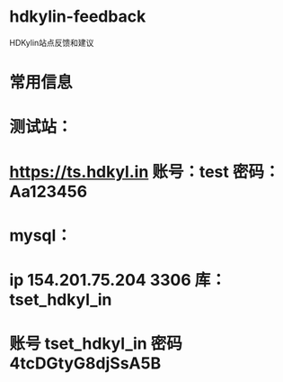 # hdkylin-feedback
HDKylin站点反馈和建议

# 常用信息
# 测试站：
# https://ts.hdkyl.in     账号：test   密码：Aa123456
# mysql：
# ip 154.201.75.204   3306   库：tset_hdkyl_in
# 账号 tset_hdkyl_in  密码 4tcDGtyG8djSsA5B
